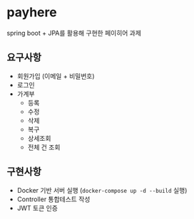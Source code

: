 # payhere
spring boot + JPA를 활용해 구현한 페이히어 과제
## 요구사항
- 회원가입 (이메일 + 비밀번호)
- 로그인
- 가계부
  - 등록
  - 수정
  - 삭제
  - 복구
  - 상세조회
  - 전체 건 조회
## 구현사항
- Docker 기반 서버 실행 (`docker-compose up -d --build` 실행)
- Controller 통합테스트 작성
- JWT 토큰 인증
